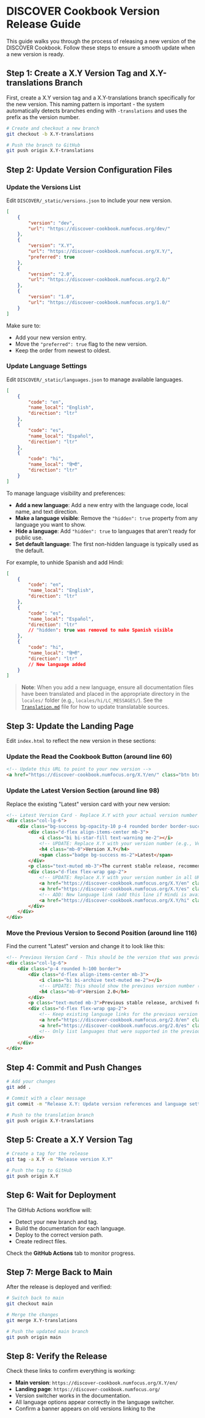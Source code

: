 # DISCOVER Cookbook Version Release Guide

This guide walks you through the process of releasing a new version of the DISCOVER Cookbook. Follow these steps to ensure a smooth update when a new version is ready.

## Step 1: Create a X.Y Version Tag and X.Y-translations Branch

First, create a X.Y version tag and a X.Y-translations branch specifically for the new version. This naming pattern is important - the system automatically detects branches ending with `-translations` and uses the prefix as the version number.

```bash
# Create and checkout a new branch
git checkout -b X.Y-translations

# Push the branch to GitHub
git push origin X.Y-translations
```

## Step 2: Update Version Configuration Files

### Update the Versions List

Edit `DISCOVER/_static/versions.json` to include your new version.

```json
[
    {
        "version": "dev",
        "url": "https://discover-cookbook.numfocus.org/dev/"
    },
    {
        "version": "X.Y",
        "url": "https://discover-cookbook.numfocus.org/X.Y/",
        "preferred": true
    },
    {
        "version": "2.0",
        "url": "https://discover-cookbook.numfocus.org/2.0/"
    },
    {
        "version": "1.0",
        "url": "https://discover-cookbook.numfocus.org/1.0/"
    }
]
```

Make sure to:

  * Add your new version entry.
  * Move the `"preferred": true` flag to the new version.
  * Keep the order from newest to oldest.

### Update Language Settings

Edit `DISCOVER/_static/languages.json` to manage available languages.

```json
[
    {
        "code": "en",
        "name_local": "English",
        "direction": "ltr"
    },
    {
        "code": "es",
        "name_local": "Español",
        "direction": "ltr"
    },
    {
        "code": "hi",
        "name_local": "हिन्दी",
        "direction": "ltr"
    }
]
```

To manage language visibility and preferences:

  * **Add a new language**: Add a new entry with the language code, local name, and text direction.
  * **Make a language visible**: Remove the `"hidden": true` property from any language you want to show.
  * **Hide a language**: Add `"hidden": true` to languages that aren't ready for public use.
  * **Set default language**: The first non-hidden language is typically used as the default.

For example, to unhide Spanish and add Hindi:

```json
[
    {
        "code": "en",
        "name_local": "English",
        "direction": "ltr"
    },
    {
        "code": "es",
        "name_local": "Español",
        "direction": "ltr"
        // "hidden": true was removed to make Spanish visible
    },
    {
        "code": "hi",
        "name_local": "हिन्दी",
        "direction": "ltr"
        // New language added
    }
]
```

> **Note**: When you add a new language, ensure all documentation files have been translated and placed in the appropriate directory in the `locales/` folder (e.g., `locales/hi/LC_MESSAGES/`). See the [`Translation.md`](Translation.md) file for how to update translatable sources.

## Step 3: Update the Landing Page

Edit `index.html` to reflect the new version in these sections:

### Update the Read the Cookbook Button (around line 60)

```html
<!-- Update this URL to point to your new version -->
<a href="https://discover-cookbook.numfocus.org/X.Y/en/" class="btn btn-success btn-lg"><i class="bi bi-book"></i> Read the Cookbook</a>
```

### Update the Latest Version Section (around line 98)

Replace the existing "Latest" version card with your new version:

```html
<!-- Latest Version Card - Replace X.Y with your actual version number -->
<div class="col-lg-6">
    <div class="bg-success bg-opacity-10 p-4 rounded border border-success border-opacity-25 h-100">
        <div class="d-flex align-items-center mb-3">
            <i class="bi bi-star-fill text-warning me-2"></i>
            <!-- UPDATE: Replace X.Y with your version number (e.g., Version 3.0) -->
            <h4 class="mb-0">Version X.Y</h4>
            <span class="badge bg-success ms-2">Latest</span>
        </div>
        <p class="text-muted mb-3">The current stable release, recommended for all users. Includes the latest best practices and comprehensive updates.</p>
        <div class="d-flex flex-wrap gap-2">
            <!-- UPDATE: Replace X.Y with your version number in all URLs below -->
            <a href="https://discover-cookbook.numfocus.org/X.Y/en" class="btn btn-success btn-sm">English</a>
            <a href="https://discover-cookbook.numfocus.org/X.Y/es" class="btn btn-outline-secondary btn-sm">Español</a>
            <!-- ADD: New language link (add this line if Hindi is available) -->
            <a href="https://discover-cookbook.numfocus.org/X.Y/hi" class="btn btn-outline-secondary btn-sm">हिन्दी</a>
        </div>
    </div>
</div>
```

### Move the Previous Version to Second Position (around line 116)

Find the current "Latest" version and change it to look like this:

```html
<!-- Previous Version Card - This should be the version that was previously "Latest" -->
<div class="col-lg-6">
    <div class="p-4 rounded h-100 border">
        <div class="d-flex align-items-center mb-3">
            <i class="bi bi-archive text-muted me-2"></i>
            <!-- UPDATE: This should show the previous version number (e.g., Version 2.0) -->
            <h4 class="mb-0">Version 2.0</h4>
        </div>
        <p class="text-muted mb-3">Previous stable release, archived for reference.</p>
        <div class="d-flex flex-wrap gap-2">
            <!-- Keep existing language links for the previous version -->
            <a href="https://discover-cookbook.numfocus.org/2.0/en" class="btn btn-outline-secondary btn-sm">English</a>
            <a href="https://discover-cookbook.numfocus.org/2.0/es" class="btn btn-outline-secondary btn-sm">Español</a>
            <!-- Only list languages that were supported in the previous version -->
        </div>
    </div>
</div>
```
## Step 4: Commit and Push Changes

```bash
# Add your changes
git add .

# Commit with a clear message
git commit -m "Release X.Y: Update version references and language settings"

# Push to the translation branch
git push origin X.Y-translations
```

## Step 5: Create a X.Y Version Tag

```bash
# Create a tag for the release
git tag -a X.Y -m "Release version X.Y"

# Push the tag to GitHub
git push origin X.Y
```

## Step 6: Wait for Deployment

The GitHub Actions workflow will:

  * Detect your new branch and tag.
  * Build the documentation for each language.
  * Deploy to the correct version path.
  * Create redirect files.

Check the **GitHub Actions** tab to monitor progress.

## Step 7: Merge Back to Main

After the release is deployed and verified:

```bash
# Switch back to main
git checkout main

# Merge the changes
git merge X.Y-translations

# Push the updated main branch
git push origin main
```

## Step 8: Verify the Release

Check these links to confirm everything is working:

  * **Main version**: `https://discover-cookbook.numfocus.org/X.Y/en/`
  * **Landing page**: `https://discover-cookbook.numfocus.org/`
  * Version switcher works in the documentation.
  * All language options appear correctly in the language switcher.
  * Confirm a banner appears on old versions linking to the